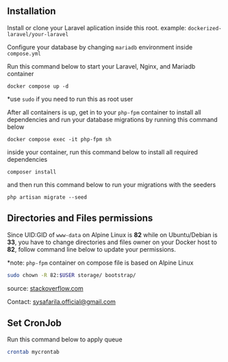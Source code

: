 ## Installation

Install or clone your Laravel aplication inside this root. example: `dockerized-laravel/your-laravel`

Configure your database by changing `mariadb` environment inside `compose.yml`

Run this command below to start your Laravel, Nginx, and Mariadb container

```shell
docker compose up -d
```

\*use `sudo` if you need to run this as root user

After all containers is up, get in to your `php-fpm` container to install all dependencies and run your database migrations by running this command below

```shell
docker compose exec -it php-fpm sh
```

inside your container, run this command below to install all required dependencies

```shell
composer install
```

and then run this command below to run your migrations with the seeders

```shell
php artisan migrate --seed
```

## Directories and Files permissions

Since UID:GID of `www-data` on Alpine Linux is **82** while on Ubuntu/Debian is **33**, you have to change directories and files owner on your Docker host to **82**, follow command line below to update your permissions.

\*note: `php-fpm` container on compose file is based on Alpine Linux

```bash
sudo chown -R 82:$USER storage/ bootstrap/
```

source: [stackoverflow.com](https://stackoverflow.com/questions/66507234/docker-volume-mount-and-permissions-www-data-on-host-33-becomes-xfs-33-in-a)

Contact: sysafarila.official@gmail.com

## Set CronJob

Run this command below to apply queue

```sh
crontab mycrontab
```
